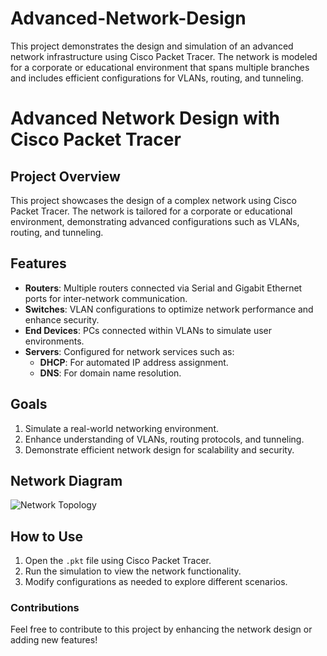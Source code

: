 # Advanced-Network-Design
This project demonstrates the design and simulation of an advanced network infrastructure using Cisco Packet Tracer. The network is modeled for a corporate or educational environment that spans multiple branches and includes efficient configurations for VLANs, routing, and tunneling.

# Advanced Network Design with Cisco Packet Tracer

## Project Overview
This project showcases the design of a complex network using Cisco Packet Tracer. The network is tailored for a corporate or educational environment, demonstrating advanced configurations such as VLANs, routing, and tunneling.

## Features
- **Routers**: Multiple routers connected via Serial and Gigabit Ethernet ports for inter-network communication.
- **Switches**: VLAN configurations to optimize network performance and enhance security.
- **End Devices**: PCs connected within VLANs to simulate user environments.
- **Servers**: Configured for network services such as:
  - **DHCP**: For automated IP address assignment.
  - **DNS**: For domain name resolution.

## Goals
1. Simulate a real-world networking environment.
2. Enhance understanding of VLANs, routing protocols, and tunneling.
3. Demonstrate efficient network design for scalability and security.

## Network Diagram
![Network Topology](./image.png)

## How to Use
1. Open the `.pkt` file using Cisco Packet Tracer.
2. Run the simulation to view the network functionality.
3. Modify configurations as needed to explore different scenarios.


### Contributions
Feel free to contribute to this project by enhancing the network design or adding new features!

